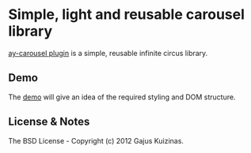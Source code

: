 # Simple, light and reusable carousel library

[ay-carousel plugin](https://github.com/gajus/infinite-circus/) is a simple, reusable infinite circus library.

## Demo

The [demo](https://dev.anuary.com/60244f3a-b8b2-5678-bce5-f7e8742f0c69/) will give an idea of the required styling and DOM structure.

## License & Notes

The BSD License - Copyright (c) 2012 Gajus Kuizinas.